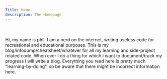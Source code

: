 ```yaml
---
Title: Home
description: The Homepage
---
```


\
\
Hi, my name is phil. I am a nerd on the internet, writing useless code for recreational and educational purposes.
This is my blog/infodump/cheatsheet/whatever for all my learning and side-project related code. When ever I do a thing for which I want to document/track my progress I will write a blog.
Everything you read here is pretty much "learning-by-doing", so be aware that there might be incorrect information here.

